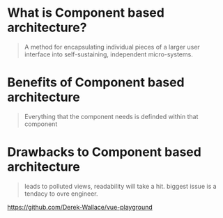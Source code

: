 # What is Component based architecture?

>A method for encapsulating individual pieces of a larger user interface into self-sustaining, independent micro-systems.

# Benefits of Component based architecture

> Everything that the component needs is definded within that component

# Drawbacks to Component based architecture

> leads to polluted views, readability will take a hit. biggest issue is a tendacy to ovre engineer.

https://github.com/Derek-Wallace/vue-playground
